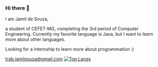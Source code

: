 ### Hi there 👋

<!--
**jamilzin1/jamilzin1** is a ✨ _special_ ✨ repository because its `README.md` (this file) appears on your GitHub profile.



Here are some ideas to get you started:

- 🔭 I’m currently working on ...
- 🌱 I’m currently learning ...
- 👯 I’m looking to collaborate on ...
- 🤔 I’m looking for help with ...
- 💬 Ask me about ...
- 📫 How to reach me: ...
- 😄 Pronouns: ...
- ⚡ Fun fact: ...
-->

I am Jamil de Souza,
 
a student of CEFET-MG, completing the 3rd period of Computer Engineering. Currently my favorite language is Java, but I want to learn more about other languages.

Looking for a internship to learn more about programmation :)


trab.jamilsouza@gmail.com
[![Top Langs](https://github-readme-stats.vercel.app/api/top-langs/?username=jamilzin1&layout=compact&title_color=fff&text_color=f8f8f2&hide=java&bg_color=171c24)](https://github.com/gui-loko)
